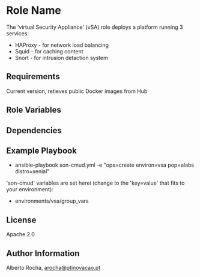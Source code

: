 Role Name
=========

The 'virtual Security Appliance' (vSA) role deploys a platform running 3 services:
* HAProxy - for network load balancing
* Squid - for caching content
* Snort - for intrusion detaction system

Requirements
------------

Current version, retieves public Docker images from Hub


Role Variables
--------------


Dependencies
------------


Example Playbook
----------------

* ansible-playbook son-cmud.yml -e "ops=create environ=vsa pop=alabs distro=xenial"

'son-cmud' variables are set herei (change to the 'key=value' that fits to your environment):
* environments/vsa/group_vars


License
-------

Apache 2.0

Author Information
------------------

Alberto Rocha, arocha@ptinovacao.pt
